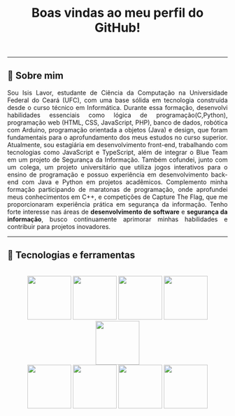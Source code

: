 <h1 align = "center">Boas vindas ao meu perfil do GitHub!</h1>
<br>
<hr>
<h2>📌 Sobre mim</h2>
<p align = "justify">
Sou Isis Lavor, estudante de Ciência da Computação na Universidade Federal do Ceará (UFC), com uma base sólida em tecnologia construída desde o curso técnico em Informática. Durante essa formação, desenvolvi habilidades essenciais como lógica de programação(C,Python), programação web (HTML, CSS, JavaScript, PHP), banco de dados, robótica com Arduino, programação orientada a objetos (Java) e design, que foram fundamentais para o aprofundamento dos meus estudos no curso superior.  Atualmente, sou estagiária em desenvolvimento front-end, trabalhando com tecnologias como JavaScript e TypeScript, além de integrar o Blue Team em um projeto de Segurança da Informação. Também cofundei, junto com um colega, um projeto universitário que utiliza jogos interativos para o ensino de programação e possuo experiência em desenvolvimento back-end com Java e Python em projetos acadêmicos.  Complemento minha formação participando de maratonas de programação, onde aprofundei meus conhecimentos em C++, e competições de Capture The Flag, que me proporcionaram experiência prática em segurança da informação. Tenho forte interesse nas áreas de <b>desenvolvimento de software</b> e <b>segurança da informação</b>, busco continuamente aprimorar minhas habilidades e contribuir para projetos inovadores.  
</p>
<hr><h2>🔨 Tecnologias e ferramentas</h2><br>
<div align ="center">
<img width="100px" src="https://cdn.jsdelivr.net/gh/devicons/devicon/icons/html5/html5-original.svg" />
<img width="100px" src="https://cdn.jsdelivr.net/gh/devicons/devicon/icons/css3/css3-original.svg" />
<img width="100px" src="https://cdn.jsdelivr.net/gh/devicons/devicon/icons/javascript/javascript-original.svg" />
<img width="100px" src="https://img.icons8.com/?size=100&id=wpZmKzk11AzJ&format=png&color=000000"/>
<img width="100px" src="https://cdn.jsdelivr.net/gh/devicons/devicon/icons/c/c-original.svg" />
<br>
<img width="100px" src="https://img.icons8.com/?size=100&id=40669&format=png&color=000000"/>
<img width="100px" src="https://cdn.jsdelivr.net/gh/devicons/devicon/icons/python/python-original.svg" />
<img width="100px" src="https://img.icons8.com/?size=100&id=13679&format=png&color=000000"/>
<img width="100px" src="https://cdn.jsdelivr.net/gh/devicons/devicon/icons/arduino/arduino-original.svg" />


</div>
          
<!--<hr><h3>👩‍💻 Estou aprendendo </h3>
<hr><br>-->

